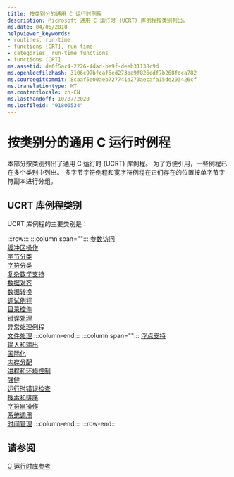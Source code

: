 ```yaml
---
title: 按类别分的通用 C 运行时例程
description: Microsoft 通用 C 运行时 (UCRT) 库例程按类别列出。
ms.date: 04/06/2018
helpviewer_keywords:
- routines, run-time
- functions [CRT], run-time
- categories, run-time functions
- functions [CRT]
ms.assetid: de6f5ac4-2226-4dad-be9f-deeb31138c9d
ms.openlocfilehash: 3106c97bfcaf6ed273ba9f826edf7b268fdca782
ms.sourcegitcommit: 8caaf5e00aeb727741a273aecafa15de293426cf
ms.translationtype: MT
ms.contentlocale: zh-CN
ms.lasthandoff: 10/07/2020
ms.locfileid: "91806534"
---
```

# <a name="universal-c-runtime-routines-by-category"></a>按类别分的通用 C 运行时例程

本部分按类别列出了通用 C 运行时 (UCRT) 库例程。 为了方便引用，一些例程已在多个类别中列出。 多字节字符例程和宽字符例程在它们存在的位置按单字节字符副本进行分组。

## <a name="ucrt-library-routine-categories"></a>UCRT 库例程类别

UCRT 库例程的主要类别是：

:::row:::
   :::column span="":::
      [参数访问](../c-runtime-library/argument-access.md)\
      [缓冲区操作](../c-runtime-library/buffer-manipulation.md)\
      [字节分类](../c-runtime-library/byte-classification.md)\
      [字符分类](../c-runtime-library/character-classification.md)\
      [复杂数学支持](../c-runtime-library/complex-math-support.md)\
      [数据对齐](../c-runtime-library/data-alignment.md)\
      [数据转换](../c-runtime-library/data-conversion.md)\
      [调试例程](../c-runtime-library/debug-routines.md)\
      [目录控件](../c-runtime-library/directory-control.md)\
      [错误处理](../c-runtime-library/error-handling-crt.md)\
      [异常处理例程](../c-runtime-library/exception-handling-routines.md)\
      [文件处理](../c-runtime-library/file-handling.md)
   :::column-end:::
   :::column span="":::
      [浮点支持](../c-runtime-library/floating-point-support.md)\
      [输入和输出](../c-runtime-library/input-and-output.md)\
      [国际化](../c-runtime-library/internationalization.md)\
      [内存分配](../c-runtime-library/memory-allocation.md)\
      [进程和环境控制](../c-runtime-library/process-and-environment-control.md)\
      [强健](../c-runtime-library/robustness.md)\
      [运行时错误检查](../c-runtime-library/run-time-error-checking.md)\
      [搜索和排序](../c-runtime-library/searching-and-sorting.md)\
      [字符串操作](../c-runtime-library/string-manipulation-crt.md)\
      [系统调用](../c-runtime-library/system-calls.md)\
      [时间管理](../c-runtime-library/time-management.md)
   :::column-end:::
:::row-end:::

## <a name="see-also"></a>请参阅

[C 运行时库参考](../c-runtime-library/c-run-time-library-reference.md)<br/>
